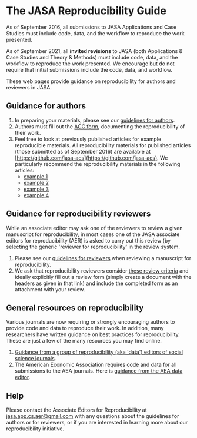 # The JASA Reproducibility Guide

As of September 2016, all submissions to JASA Applications and Case Studies must include code, data, and the workflow to reproduce the work presented.

As of September 2021, all **invited revisions** to JASA (both Applications & Case Studies and Theory & Methods) must include code, data, and the workflow to reproduce the work presented. We encourage but do not require that initial submissions include the code, data, and workflow.

These web pages provide guidance on reproducibility for authors and reviewers in JASA. 

## Guidance for authors

1. In preparing your materials, please see our [guidelines for authors](pages/author-guidelines).
2. Authors must fill out the [ACC form](pages/acc.html), documenting the reproducibility of their work. 
3. Feel free to look at previously published articles for example reproducible materials. All reproducibility materials for published articles (those submitted as of September 2016) are available at [https://github.com/jasa-acs](https://github.com/jasa-acs). We particularly recommend the reproducibility materials in the following articles:
   - [example 1](https://github.com/jasa-acs/Value-of-Information-Sensitivity-Analysis-and-Research-Design-in-Bayesian-Evidence-Synthesis)
   - [example 2](https://github.com/jasa-acs/Modeling-Bronchiolitis-Incidence-Proportions-in-the-Presence-of-Spatio-Temporal-Uncertainty)
   - [example 3](https://github.com/jasa-acs/Penalized-and-Constrained-Optimization-An-Application-to-High-Dimensional-Website-Advertising)
   - [example 4](https://github.com/jasa-acs/Quantile-Function-on-Scalar-Regression-Analysis-for-Distributional-Data)

## Guidance for reproducibility reviewers

While an associate editor may ask one of the reviewers to review a given manuscript for reproducibility, in most cases one of the JASA associate editors for reproducibility (AER) is asked to carry out this review (by selecting the generic 'reviewer for reproducibility' in the review system. 

1. Please see our [guidelines for reviewers](pages/reviewer-guidelines) when reviewing a manuscript for reproducibility.
2. We ask that reproducibility reviewers consider [these review criteria](pages/review-form) and ideally explicitly fill out a review form (simply create a document with the headers as given in that link) and include the completed form as an attachment with your review.

## General resources on reproducibility

Various journals are now requiring or strongly encouraging authors to provide code and data to reproduce their work. In addition, many researchers have written guidance on best practices for reproducibility. These are just a few of the many resources you may find online.

1. [Guidance from a group of reproducibility (aka 'data') editors of social science journals](https://social-science-data-editors.github.io/guidance).
2. The American Economic Association requires code and data for all submissions to the AEA journals. Here is [guidance from the AEA data editor](https://aeadataeditor.github.io/aea-de-guidance).

## Help

Please contact the Associate Editors for Reproducibility at [jasa.app.cs.aer@gmail.com](mailto:jasa.app.cs.aer@gmail.com) with any questions about the guidelines for authors or for reviewers, or if you are interested in learning more about our reproducibility initiative.
